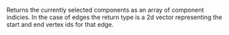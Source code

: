 Returns the currently selected components as an array of component indicies. In the case of edges the return type is a 2d vector representing the start and end vertex ids for that edge.